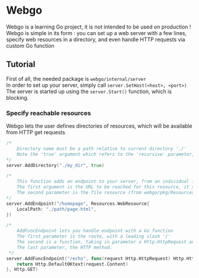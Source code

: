 #   Webgo

Webgo is a learning Go project, it is not intended to be used on production !  
Webgo is simple in its form : you can set up a web server with a few lines, specify web resources in a directory, and even handle HTTP requests via custom Go function  

##  Tutorial

First of all, the needed package is `webgo/internal/server`  
In order to set up your server, simply call `server.SetHost(<host>, <port>)`  
The server is started up using the `server.Start()` function, which is blocking.  

### Specify reachable resources

Webgo lets the user defines directories of resources, which will be available from HTTP get requests  

```go
/*
    Directory name must be a path relative to current directory './'
    Note the 'true' argument which refers to the 'recursive' parameter, indicating that we want nested directories inside './my_dir' to be loaded.
*/
server.AddDirectory("./my_dir", true)

/*
    This function adds an endpoint to your server, from an individual file.
    The first argument is the URL to be reached for this resource, it should always start with a slash '/'
    The second parameter is the file resource (from webgo/pkg/Resources), we can only indicate the file path
*/
server.AddEndpoint("/homepage", Resources.WebResource{
	LocalPath: "./path/page.html",
})

/*
    AddFuncEndpoint lets you handle endpoint with a Go function
    The first parameter is the route, with a leading slash '/'
    The second is a function, taking in parameter a Http.HttpRequest and returning an Http.HttpResponse
    The last parameter, the HTTP method.
 */
server.AddFuncEndpoint("/echo", func(request Http.HttpRequest) Http.HttpResponse {
    return Http.DefaultOKtext(request.Content)
}, Http.GET)
```
